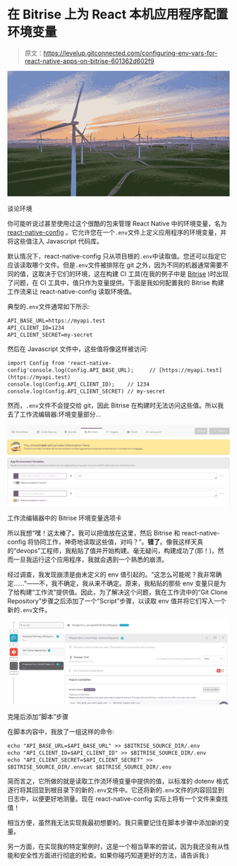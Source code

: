 # 在 Bitrise 上为 React 本机应用程序配置环境变量

> 原文：<https://levelup.gitconnected.com/configuring-env-vars-for-react-native-apps-on-bitrise-601362d602f9>

![](img/cb96a58d2279ff052c2360ddd661cdfb.png)

谈论环境

你可能听说过甚至使用过这个很酷的包来管理 React Native 中的环境变量，名为 [react-native-config](https://github.com/luggit/react-native-config) 。它允许您在一个`.env`文件上定义应用程序的环境变量，并将这些值注入 Javascript 代码库。

默认情况下，react-native-config 只从项目根的`.env`中读取值。您还可以指定它应该读取哪个文件。但是`.env`文件被排除在 git 之外，因为不同的机器通常需要不同的值，这取决于它们的环境，这在构建 CI 工具(在我的例子中是 [Bitrise](https://www.bitrise.io/) )时出现了问题，在 CI 工具中，值只作为变量提供。下面是我如何配置我的 Bitrise 构建工作流来让 react-native-config 读取环境值。

典型的`.env`文件通常如下所示:

```
API_BASE_URL=https://myapi.test
API_CLIENT_ID=1234
API_CLIENT_SECRET=my-secret
```

然后在 Javascript 文件中，这些值将像这样被访问:

```
import Config from 'react-native-config'console.log(Config.API_BASE_URL);     // [https://myapi.test](https://myapi.test)
console.log(Config.API_CLIENT_ID);    // 1234
console.log(Config.API_CLIENT_SECRET) // my-secret
```

然而，`.env`文件不会提交给 git，因此 Bitrise 在构建时无法访问这些值。所以我去了工作流编辑器:环境变量部分…

![](img/8664baa646102daefc188e96d4468413.png)

工作流编辑器中的 Bitrise 环境变量选项卡

所以我想“嘿！这太棒了。我可以把值放在这里，然后 Bitrise 和 react-native-config 将协同工作，神奇地读取这些值，对吗？”。**错了**。像我这样天真的“devops”工程师，我粘贴了值并开始构建。毫无疑问，构建成功了(耶！)，然而一旦我运行这个应用程序，我就会遇到一个熟悉的崩溃。

经过调查，我发现崩溃是由未定义的 env 值引起的。“这怎么可能呢？我非常确定……”——不，我不确定，我从来不确定。原来，我粘贴的那些 env 变量只是为了给构建“工作流”提供值。因此，为了解决这个问题，我在工作流中的“Git Clone Repository”步骤之后添加了一个“Script”步骤，以读取 env 值并将它们写入一个新的`.env`文件。

![](img/7e88bf76755aa517e993c147df870a8e.png)

克隆后添加“脚本”步骤

在脚本内容中，我放了一组这样的命令:

```
echo "API_BASE_URL=$API_BASE_URL" >> $BITRISE_SOURCE_DIR/.env
echo "API_CLIENT_ID=$API_CLIENT_ID" >> $BITRISE_SOURCE_DIR/.env
echo "API_CLIENT_SECRET=$API_CLIENT_SECRET" >> $BITRISE_SOURCE_DIR/.envcat $BITRISE_SOURCE_DIR/.env
```

简而言之，它所做的就是读取工作流环境变量中提供的值，以标准的 dotenv 格式逐行将其回显到根目录下的新的`.env`文件中。它还将新的`.env`文件的内容回显到日志中，以便更好地测量。现在 react-native-config 实际上将有一个文件来查找值！

相当方便，虽然我无法实现我最初想要的。我只需要记住在脚本步骤中添加新的变量。

另一方面，在实现我的特定案例时，这是一个相当草率的尝试，因为我还没有从性能和安全性方面进行彻底的检查。如果你碰巧知道更好的方法，请告诉我:)